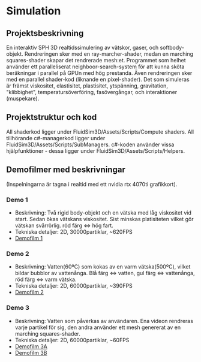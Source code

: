 # Simulation #

## Projektsbeskrivning ##
En interaktiv SPH 3D realtidssimulering av vätskor, gaser, och softbody-objekt.
Rendreringen sker med en ray-marcher-shader, medan en marching squares-shader skapar det rendrerade mesh:et.
Programmet som helhet använder ett paralleliserat neighboor-search-system för att kunna sköta beräkningar i parallel på GPUn med hög prestanda. Även rendreringen sker med en parallel shader-kod (liknande en pixel-shader).
Det som simuleras är främst viskositet, elastisitet, plastisitet, ytspänning, gravitation, "klibbighet", temperatursöverföring, fasövergångar, och interaktioner (muspekare).

## Projektstruktur och kod ##
All shaderkod ligger under FluidSim3D/Assets/Scripts/Compute shaders.
All tillhörande c#-managerkod ligger under FluidSim3D/Assets/Scripts/SubManagers.
c#-koden använder vissa hjälpfunktioner - dessa ligger under FluidSim3D/Assets/Scripts/Helpers.

## Demofilmer med beskrivningar ##
(Inspelningarna är tagna i realtid med ett nvidia rtx 4070ti grafikkort).

### Demo 1 ###
 - Beskrivning: Två rigid body-objekt och en vätska med låg viskositet vid start. Sedan ökas vätskans viskositet. Sist minskas platisiteten vilket gör vätskan svårrörlig. röd färg <=> hög fart.
 - Tekniska detaljer: 2D, 30000partiklar, ~620FPS
 - [Demofilm 1](https://drive.google.com/open?id=1kJEpSKBCAE8BCXwzlHZaufPYNMzmQJNb&usp=drive_copy)

### Demo 2 ###
 - Beskrivning: Vatten(60ºC) som kokas av en varm vätska(500ºC), vilket bildar bubblor av vattenånga. Blå färg <=> vatten, gul färg <=> vattenånga, röd färg <=> varm vätska.
 - Tekniska detaljer: 2D, 60000partiklar, ~390FPS
 - [Demofilm 2](https://drive.google.com/open?id=10q3Yc_0WcnS60n8MpgOscvrKPXH2b1B6&usp=drive_copy)

### Demo 3 ###
 - Beskrivning: Vatten som påverkas av användaren. Ena videon rendreras varje partikel för sig, den andra använder ett mesh genererat av en marching squares-shader.
 - Tekniska detaljer: 2D, 60000partiklar, ~60FPS
 - [Demofilm 3A](https://drive.google.com/open?id=1HQPuICQ-Gdsc6tYjvrLQtLPbzP05ijn6&usp=drive_copy)
 - [Demofilm 3B](https://drive.google.com/open?id=1ZzZZ368qbA7gvDlgqISFiuA0Rw0ovq9m&usp=drive_copy)
